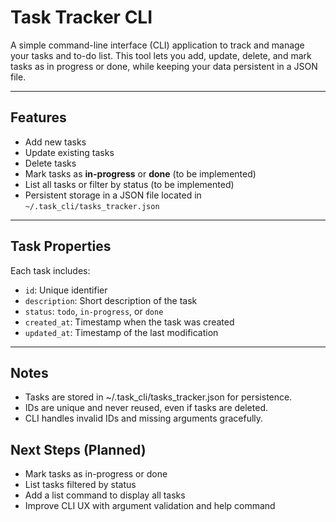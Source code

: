 # Task Tracker CLI

A simple command-line interface (CLI) application to track and manage your tasks and to-do list. This tool lets you add, update, delete, and mark tasks as in progress or done, while keeping your data persistent in a JSON file.  

---

## Features

- Add new tasks  
- Update existing tasks  
- Delete tasks  
- Mark tasks as **in-progress** or **done** (to be implemented)  
- List all tasks or filter by status (to be implemented)  
- Persistent storage in a JSON file located in `~/.task_cli/tasks_tracker.json`  

---

## Task Properties

Each task includes:

- `id`: Unique identifier  
- `description`: Short description of the task  
- `status`: `todo`, `in-progress`, or `done`  
- `created_at`: Timestamp when the task was created  
- `updated_at`: Timestamp of the last modification  

---

## Notes
- Tasks are stored in ~/.task_cli/tasks_tracker.json for persistence.
- IDs are unique and never reused, even if tasks are deleted.
- CLI handles invalid IDs and missing arguments gracefully.

## Next Steps (Planned)
- Mark tasks as in-progress or done
- List tasks filtered by status
- Add a list command to display all tasks
- Improve CLI UX with argument validation and help command